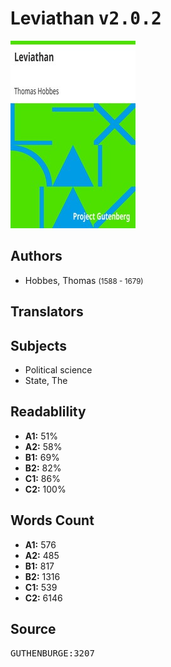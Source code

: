 # Leviathan <kbd>v2.0.2</kbd>

![](./cover.medium.jpg "")

## Authors


 - Hobbes, Thomas <small>(1588 - 1679)</small>

## Translators



## Subjects


 - Political science
 - State, The

## Readablility


 - **A1:** 51%
 - **A2:** 58%
 - **B1:** 69%
 - **B2:** 82%
 - **C1:** 86%
 - **C2:** 100%

## Words Count


 - **A1:** 576
 - **A2:** 485
 - **B1:** 817
 - **B2:** 1316
 - **C1:** 539
 - **C2:** 6146

## Source


<kbd>GUTHENBURGE:3207</kbd>
